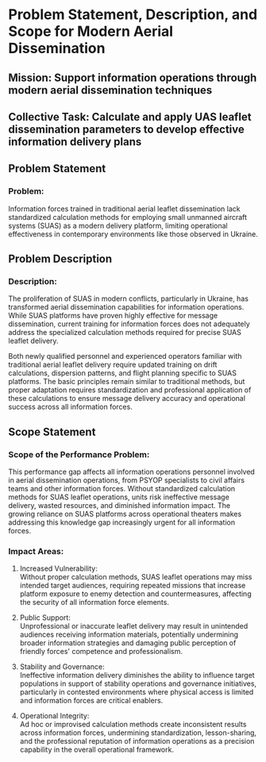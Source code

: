 # Problem Statement, Description, and Scope for Modern Aerial Dissemination
## Mission: Support information operations through modern aerial dissemination techniques
## Collective Task: Calculate and apply UAS leaflet dissemination parameters to develop effective information delivery plans

## Problem Statement
### Problem:  
Information forces trained in traditional aerial leaflet dissemination lack standardized calculation methods for employing small unmanned aircraft systems (SUAS) as a modern delivery platform, limiting operational effectiveness in contemporary environments like those observed in Ukraine.

## Problem Description
### Description:  
The proliferation of SUAS in modern conflicts, particularly in Ukraine, has transformed aerial dissemination capabilities for information operations. While SUAS platforms have proven highly effective for message dissemination, current training for information forces does not adequately address the specialized calculation methods required for precise SUAS leaflet delivery. 

Both newly qualified personnel and experienced operators familiar with traditional aerial leaflet delivery require updated training on drift calculations, dispersion patterns, and flight planning specific to SUAS platforms. The basic principles remain similar to traditional methods, but proper adaptation requires standardization and professional application of these calculations to ensure message delivery accuracy and operational success across all information forces.

## Scope Statement
### Scope of the Performance Problem:  
This performance gap affects all information operations personnel involved in aerial dissemination operations, from PSYOP specialists to civil affairs teams and other information forces. Without standardized calculation methods for SUAS leaflet operations, units risk ineffective message delivery, wasted resources, and diminished information impact. The growing reliance on SUAS platforms across operational theaters makes addressing this knowledge gap increasingly urgent for all information forces.

### Impact Areas:
1. Increased Vulnerability:  
   Without proper calculation methods, SUAS leaflet operations may miss intended target audiences, requiring repeated missions that increase platform exposure to enemy detection and countermeasures, affecting the security of all information force elements.

2. Public Support:  
   Unprofessional or inaccurate leaflet delivery may result in unintended audiences receiving information materials, potentially undermining broader information strategies and damaging public perception of friendly forces' competence and professionalism.

3. Stability and Governance:  
   Ineffective information delivery diminishes the ability to influence target populations in support of stability operations and governance initiatives, particularly in contested environments where physical access is limited and information forces are critical enablers.

4. Operational Integrity:  
   Ad hoc or improvised calculation methods create inconsistent results across information forces, undermining standardization, lesson-sharing, and the professional reputation of information operations as a precision capability in the overall operational framework.

